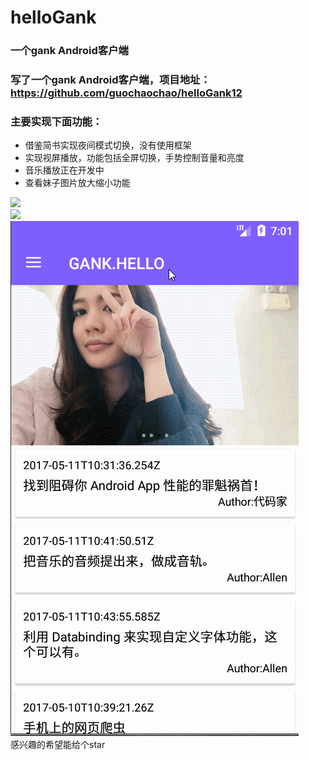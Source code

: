 # helloGank
### 一个gank Android客户端
### 写了一个gank Android客户端，项目地址：https://github.com/guochaochao/helloGank12
### 主要实现下面功能：
* 借鉴简书实现夜间模式切换，没有使用框架
* 实现视屏播放，功能包括全屏切换，手势控制音量和亮度
* 音乐播放正在开发中
* 查看妹子图片放大缩小功能

![](https://github.com/guochaochao/helloGank12/blob/master/screenshots/s1.gif)  
![](https://github.com/guochaochao/helloGank12/blob/master/screenshots/s2.gif)  
![](https://github.com/guochaochao/helloGank12/blob/master/screenshots/s3.gif)  
感兴趣的希望能给个star
